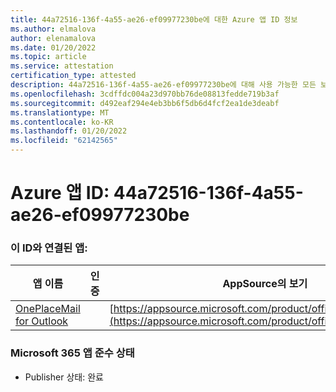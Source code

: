 ```yaml
---
title: 44a72516-136f-4a55-ae26-ef09977230be에 대한 Azure 앱 ID 정보
ms.author: elmalova
author: elenamalova
ms.date: 01/20/2022
ms.topic: article
ms.service: attestation
certification_type: attested
description: 44a72516-136f-4a55-ae26-ef09977230be에 대해 사용 가능한 모든 보안 및 규정 준수 정보입니다.
ms.openlocfilehash: 3cdffdc004a23d970bb76de08813fedde719b3af
ms.sourcegitcommit: d492eaf294e4eb3bb6f5db6d4fcf2ea1de3deabf
ms.translationtype: MT
ms.contentlocale: ko-KR
ms.lasthandoff: 01/20/2022
ms.locfileid: "62142565"
---
```

# <a name="azure-app-id-44a72516-136f-4a55-ae26-ef09977230be"></a>Azure 앱 ID: 44a72516-136f-4a55-ae26-ef09977230be


### <a name="apps-associated-with-this-id"></a>이 ID와 연결된 앱:
| **앱 이름** | **인증** | **AppSource의 보기** |
|--------------|---------------|-----------------------|
| [OnePlaceMail for Outlook](https://docs.microsoft.com/microsoft-365-app-certification/forward/WA104380723) |  | [https://appsource.microsoft.com/product/office/WA104380723](https://appsource.microsoft.com/product/office/WA104380723) |

### <a name="microsoft-365-app-compliance-status"></a>Microsoft 365 앱 준수 상태
- Publisher 상태: 완료
